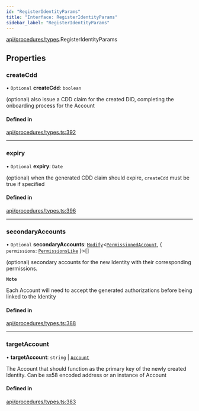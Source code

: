 ```yaml
---
id: "RegisterIdentityParams"
title: "Interface: RegisterIdentityParams"
sidebar_label: "RegisterIdentityParams"
---
```


[api/procedures/types](../../../../../modules/API/Procedures/Types/Types.md).RegisterIdentityParams

## Properties

### createCdd

• `Optional` **createCdd**: `boolean`

(optional) also issue a CDD claim for the created DID, completing the onboarding process for the Account

#### Defined in

[api/procedures/types.ts:392](https://github.com/PolymeshAssociation/polymesh-sdk/blob/acc2284c/src/api/procedures/types.ts#L392)

___

### expiry

• `Optional` **expiry**: `Date`

(optional) when the generated CDD claim should expire, `createCdd` must be true if specified

#### Defined in

[api/procedures/types.ts:396](https://github.com/PolymeshAssociation/polymesh-sdk/blob/acc2284c/src/api/procedures/types.ts#L396)

___

### secondaryAccounts

• `Optional` **secondaryAccounts**: [`Modify`](../../../../../modules/Types/Utils/Utils.md#modify)<[`PermissionedAccount`](../../../../Types/PermissionedAccount/PermissionedAccount.md), { `permissions`: [`PermissionsLike`](../../../../../modules/Types/Types.md#permissionslike)  }\>[]

(optional) secondary accounts for the new Identity with their corresponding permissions.

**`Note`**

 Each Account will need to accept the generated authorizations before being linked to the Identity

#### Defined in

[api/procedures/types.ts:388](https://github.com/PolymeshAssociation/polymesh-sdk/blob/acc2284c/src/api/procedures/types.ts#L388)

___

### targetAccount

• **targetAccount**: `string` \| [`Account`](../../../../../classes/API/Entities/Account/Account.md)

The Account that should function as the primary key of the newly created Identity. Can be ss58 encoded address or an instance of Account

#### Defined in

[api/procedures/types.ts:383](https://github.com/PolymeshAssociation/polymesh-sdk/blob/acc2284c/src/api/procedures/types.ts#L383)
